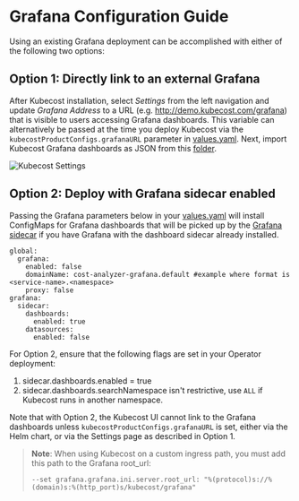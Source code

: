 Grafana Configuration Guide
===========================
Using an existing Grafana deployment can be accomplished with either of the following two options:

## Option 1: Directly link to an external Grafana
After Kubecost installation, select _Settings_ from the left navigation and update _Grafana Address_ to a URL (e.g. http://demo.kubecost.com/grafana) that is visible to users accessing Grafana dashboards. This variable can alternatively be passed at the time you deploy Kubecost via the `kubecostProductConfigs.grafanaURL` parameter in [values.yaml](https://github.com/kubecost/cost-analyzer-helm-chart/blob/master/cost-analyzer/values.yaml). Next, import Kubecost Grafana dashboards as JSON from this [folder](https://github.com/kubecost/cost-analyzer-helm-chart/tree/master/cost-analyzer).

![Kubecost Settings](https://raw.githubusercontent.com/kubecost/docs/main/images/settings-grafana.png)

## Option 2: Deploy with Grafana sidecar enabled
Passing the Grafana parameters below in your [values.yaml](https://github.com/kubecost/cost-analyzer-helm-chart/blob/master/cost-analyzer/values.yaml) will install ConfigMaps for Grafana dashboards that will be picked up by the [Grafana sidecar](https://github.com/helm/charts/tree/master/stable/grafana#sidecar-for-dashboards) if you have Grafana with the dashboard sidecar already installed.

```
global:
  grafana:
    enabled: false
    domainName: cost-analyzer-grafana.default #example where format is <service-name>.<namespace>
    proxy: false
grafana:
  sidecar:
    dashboards:
      enabled: true
    datasources:
      enabled: false
```

For Option 2, ensure that the following flags are set in your Operator deployment:

1. sidecar.dashboards.enabled = true
2. sidecar.dashboards.searchNamespace isn't restrictive, use `ALL` if Kubecost runs in another namespace.

Note that with Option 2, the Kubecost UI cannot link to the Grafana dashboards unless `kubecostProductConfigs.grafanaURL` is set, either via the Helm chart, or via the Settings page as described in Option 1.

> **Note**: When using Kubecost on a custom ingress path, you must add this path to the Grafana root_url:
> 
> `--set grafana.grafana.ini.server.root_url: "%(protocol)s://%(domain)s:%(http_port)s/kubecost/grafana"`


